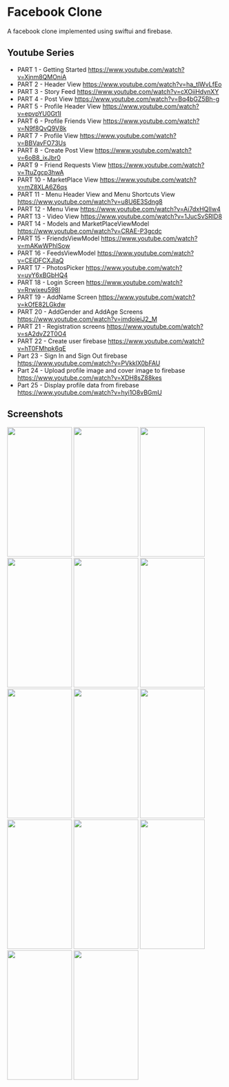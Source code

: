 # Facebook Clone
A facebook clone implemented using swiftui and firebase.
## Youtube Series
* PART 1 - Getting Started https://www.youtube.com/watch?v=Xjnm8QMOniA
* PART 2 - Header View https://www.youtube.com/watch?v=ha_tlWvLfEo
* PART 3 - Story Feed https://www.youtube.com/watch?v=cXOiiHdynXY
* PART 4 - Post View https://www.youtube.com/watch?v=Bq4bGZ5Bh-g
* PART 5 - Profile Header View https://www.youtube.com/watch?v=epvpYU0Gt1I
* PART 6 - Profile Friends View https://www.youtube.com/watch?v=N9f8QvQ9V8k
* PART 7 - Profile View https://www.youtube.com/watch?v=BBVavFO73Us
* PART 8 - Create Post View https://www.youtube.com/watch?v=6oB8_ixJbr0
* PART 9 - Friend Requests View https://www.youtube.com/watch?v=TtuZgcp3hwA
* PART 10 - MarketPlace View https://www.youtube.com/watch?v=mZ8XLA6Z6qs
* PART 11 - Menu Header View and Menu Shortcuts View https://www.youtube.com/watch?v=u8U6E3Sdng8
* PART 12 - Menu View https://www.youtube.com/watch?v=Ai7dxHQIIw4
* PART 13 - Video View https://www.youtube.com/watch?v=1JucSvSRID8
* PART 14 - Models and MarketPlaceViewModel https://www.youtube.com/watch?v=CRAE-P3gcdc
* PART 15 - FriendsViewModel https://www.youtube.com/watch?v=mAKwWPhISow
* PART 16 - FeedsViewModel https://www.youtube.com/watch?v=CEiDFCXJIaQ
* PART 17 - PhotosPicker https://www.youtube.com/watch?v=uyY6xBGbHQ4
* PART 18 - Login Screen https://www.youtube.com/watch?v=Rrwixeu598I
* PART 19 - AddName Screen https://www.youtube.com/watch?v=kOfE82LGkdw
* PART 20 - AddGender and AddAge Screens https://www.youtube.com/watch?v=imdoieiJ2_M
* PART 21 - Registration screens https://www.youtube.com/watch?v=sA2dvZ2T0O4
* PART 22 - Create user firebase https://www.youtube.com/watch?v=hT0FMhpk6qE
* Part 23 - Sign In and Sign Out firebase https://www.youtube.com/watch?v=PVkklX0bFAU
* Part 24 - Upload profile image and cover image to firebase https://www.youtube.com/watch?v=XDH8sZ88kes
* Part 25 - Display profile data from firebase https://www.youtube.com/watch?v=hyi1O8vBGmU
## Screenshots
<Img height=300 width=150 src="https://github.com/omarthamri/FacebookClone/assets/39087448/4da98499-47f7-4d80-b4c4-a335c7872522"> <Img height=300 width=150 src="https://github.com/omarthamri/FacebookClone/assets/39087448/9e65f6a2-0f8b-455d-b61a-bcf475d4e2e2"> <Img height=300 width=150 src="https://github.com/omarthamri/FacebookClone/assets/39087448/adec630b-81db-4c67-8960-f9ffa13be969"> <Img height=300 width=150 src="https://github.com/omarthamri/FacebookClone/assets/39087448/55e7f1a6-a4c3-42c7-ae09-8e7daa87b0f0"> <Img height=300 width=150 src="https://github.com/omarthamri/FacebookClone/assets/39087448/11b29b10-658f-43a9-a092-8adfbe381a02"> <Img height=300 width=150 src="https://github.com/omarthamri/FacebookClone/assets/39087448/40efbaaf-1582-4fc3-93c9-833520e2ec46"> <Img height=300 width=150 src="https://github.com/omarthamri/FacebookClone/assets/39087448/9b0da407-16d6-4785-956f-d4894f0a1ad6"> <Img height=300 width=150 src="https://github.com/omarthamri/FacebookClone/assets/39087448/d069b225-da04-47ed-9133-3ae916138394"> <Img height=300 width=150 src="https://github.com/omarthamri/FacebookClone/assets/39087448/3f23b782-ea24-4ca3-b4cd-b5cf60670ed4"> <Img height=300 width=150 src="https://github.com/omarthamri/FacebookClone/assets/39087448/19679e59-5a99-4834-95ac-1bf9b511d250"> <Img height=300 width=150 src="https://github.com/omarthamri/FacebookClone/assets/39087448/dd4677d8-8ff8-45c3-be9a-458839da85e7"> <Img height=300 width=150 src="https://github.com/omarthamri/FacebookClone/assets/39087448/46833170-7c1d-4f6b-bde0-b56865dc7a74"> <Img height=300 width=150 src="https://github.com/omarthamri/FacebookClone/assets/39087448/a5f01419-92ff-4a46-9cc7-152ee27c52e4"> <Img height=300 width=150 src="https://github.com/omarthamri/FacebookClone/assets/39087448/71c9f86a-6325-444d-a403-fc60df422c1e">
